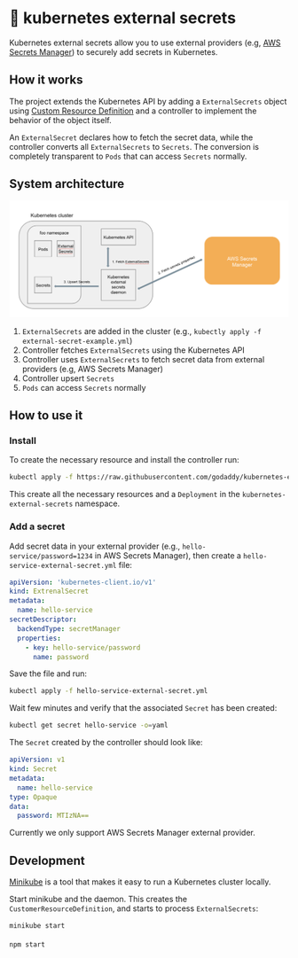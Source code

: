 # 💂 kubernetes external secrets

Kubernetes external secrets allow you to use external providers (e.g, [AWS Secrets Manager](https://aws.amazon.com/secrets-manager/)) to securely add secrets in Kubernetes.

## How it works

The project extends the Kubernetes API by adding a `ExternalSecrets` object using [Custom Resource Definition](https://kubernetes.io/docs/concepts/extend-kubernetes/api-extension/custom-resources/) and a controller to implement the behavior of the object itself.

An `ExternalSecret` declares how to fetch the secret data, while the controller converts all `ExternalSecrets` to `Secrets`.
The conversion is completely transparent to `Pods` that can access `Secrets` normally.

## System architecture

![Architecture](architecture.png)

1. `ExternalSecrets` are added in the cluster (e.g., `kubectly apply -f external-secret-example.yml`)
1. Controller fetches `ExternalSecrets` using the Kubernetes API
1. Controller uses `ExternalSecrets` to fetch secret data from external providers (e.g, AWS Secrets Manager)
1. Controller upsert `Secrets`
1. `Pods` can access `Secrets` normally

## How to use it

### Install

To create the necessary resource and install the controller run:

```sh
kubectl apply -f https://raw.githubusercontent.com/godaddy/kubernetes-external-secrets/master/external-secrets.yml
```

This create all the necessary resources and a `Deployment` in the `kubernetes-external-secrets` namespace.

### Add a secret

Add secret data in your external provider (e.g., `hello-service/password=1234` in AWS Secrets Manager), then create a `hello-service-external-secret.yml` file:

```yml
apiVersion: 'kubernetes-client.io/v1'
kind: ExtrenalSecret
metadata:
  name: hello-service
secretDescriptor:
  backendType: secretManager
  properties:
    - key: hello-service/password
      name: password
```

Save the file and run:

```sh
kubectl apply -f hello-service-external-secret.yml
```

Wait few minutes and verify that the associated `Secret` has been created:

```sh
kubectl get secret hello-service -o=yaml
```

The `Secret` created by the controller should look like:

```yml
apiVersion: v1
kind: Secret
metadata:
  name: hello-service
type: Opaque
data:
  password: MTIzNA==
```

Currently we only support AWS Secrets Manager external provider.

## Development

[Minikube](https://kubernetes.io/docs/tasks/tools/install-minikube/) is a tool that makes it easy to run a Kubernetes cluster locally.

Start minikube and the daemon. This creates the `CustomerResourceDefinition`, and starts to process `ExternalSecrets`:

```sh
minikube start

npm start
```
